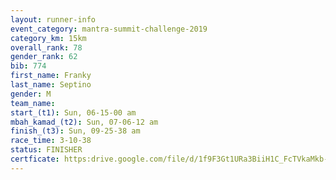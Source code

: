 ```yaml
---
layout: runner-info 
event_category: mantra-summit-challenge-2019 
category_km: 15km 
overall_rank: 78
gender_rank: 62
bib: 774
first_name: Franky
last_name: Septino
gender: M
team_name: 
start_(t1): Sun, 06-15-00 am
mbah_kamad_(t2): Sun, 07-06-12 am
finish_(t3): Sun, 09-25-38 am
race_time: 3-10-38
status: FINISHER
certficate: https:drive.google.com/file/d/1f9F3Gt1URa3BiiH1C_FcTVkaMkb-fJLv/view?usp=sharing
---
```

